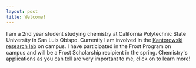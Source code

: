 ```yaml
---
layout: post
title: Welcome!
---
```

I am a 2nd year student studying chemistry at California Polytechnic State University in San Luis Obispo. Currently I am involved in the [Kantorowski research lab](https://chemistry.calpoly.edu/content/faculty/kantorowski_eric) on campus. I have participated in the Frost Program on campus and will be a Frost Scholarship recipient in the spring. Chemistry's applications as you can tell are very important to me, click on to learn more!
